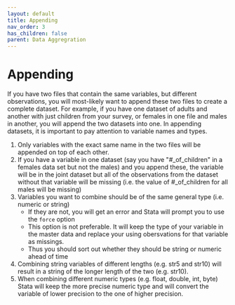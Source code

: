 ```yaml
---
layout: default
title: Appending 
nav_order: 3
has_children: false
parent: Data Aggregration
---
```


# Appending
If you have two files that contain the same variables, but different observations, you will most-likely want to append these two files to create a complete dataset. For example, if you have one dataset of adults and another with just children from your survey, or females in one file and males in another, you will append the two datasets into one.  In appending datasets, it is important to pay attention to variable names and types. 

1. Only variables with the exact same name in the two files will be appended on top of each other.
2. If you have a variable in one dataset (say you have "#\_of_children" in a females data set but not the males) and you append these, the variable will be in the joint dataset but all of the observations from the dataset without that variable will be missing (i.e. the value of #\_of_children for all males will be missing)
3. Variables you want to combine should be of the same general type (i.e. numeric or string)
     - If they are not, you will get an error and Stata will prompt you to use the `force` option
     - This option is not preferable. It will keep the type of your variable in the master data and replace your using obersvations for that variable as missings. 
     - Thus you should sort out whether they should be string or numeric ahead of time
 4. Combining string variables of different lengths (e.g. str5 and str10) will result in a string of the longer length of the two (e.g. str10).
 5. When combining different numeric types (e.g. float, double, int, byte) Stata will keep the more precise numeric type and will convert the variable of lower precision to the one of higher precision.



